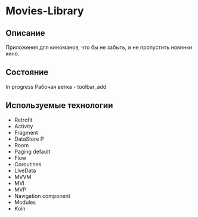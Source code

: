 # Movies-Library
## Описание
Приложения для киноманов, что бы не забыть, и не пропустить новинки кино.

## Состояние
In progress
Рабочая ветка - toolbar_add

## Используемые технологии
- Retrofit
- Activity
- Fragment
- DataStore P
- Room
- Paging default
- Flow
- Coroutines
- LiveData
- MVVM
- MVI
- MVP
- Navigation component
- Modules
- Koin
